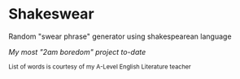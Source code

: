 # Shakeswear

Random "swear phrase" generator using shakespearean language

*My most "2am boredom" project to-date*

<sup>List of words is courtesy of my A-Level English Literature teacher</sup>
